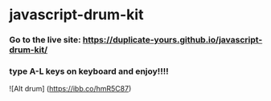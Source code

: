# javascript-drum-kit
### Go to the live site: https://duplicate-yours.github.io/javascript-drum-kit/
### type A-L keys on keyboard and enjoy!!!!

![Alt drum] (https://ibb.co/hmR5C87)
